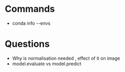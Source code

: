 # Commands
* conda info --envs
# Questions

* Why is normalisation needed , effect of it on image
* model.evaluate vs model.predict